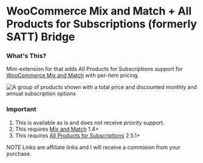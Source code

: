 # WooCommerce Mix and Match + All Products for Subscriptions (formerly SATT) Bridge

### What's This?

Mini-extension for that adds All Products for Subscriptions support for [WooCommerce Mix and Match]( https://woocommerce.com/products/woocommerce-mix-and-match-products?aff=5151&cid=4951026 ) with per-item pricing.

![A group of products shown with a total price and discounted monthly and annual subscription options](https://user-images.githubusercontent.com/507025/53952571-6d468400-4114-11e9-87e4-7ce1343533b5.png)

### Important

1. This is available as is and does not receive _priority_ support.
2. This requires [Mix and Match]( https://woocommerce.com/products/woocommerce-mix-and-match-products?aff=5151&cid=4951026 ) 1.4+
3. This requires [All Products for Subscriptions]( https://woocommerce.com/products/all-products-for-woocommerce-subscriptions/?aff=5151&cid=4951026 ) 2.5.1+

*NOTE* Links are affiliate links and I will receive a commision from your purchase.
